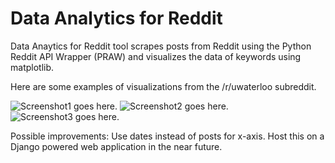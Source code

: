 # Data Analytics for Reddit
Data Anaytics for Reddit tool scrapes posts from Reddit using the Python Reddit API Wrapper (PRAW) and visualizes the data of keywords using matplotlib.

Here are some examples of visualizations from the /r/uwaterloo subreddit.

![Screenshot1 goes here.](screenshot1.jpg)
![Screenshot2 goes here.](screenshot2.jpg)
![Screenshot3 goes here.](screenshot3.jpg)

Possible improvements:
Use dates instead of posts for x-axis.
Host this on a Django powered web application in the near future.
